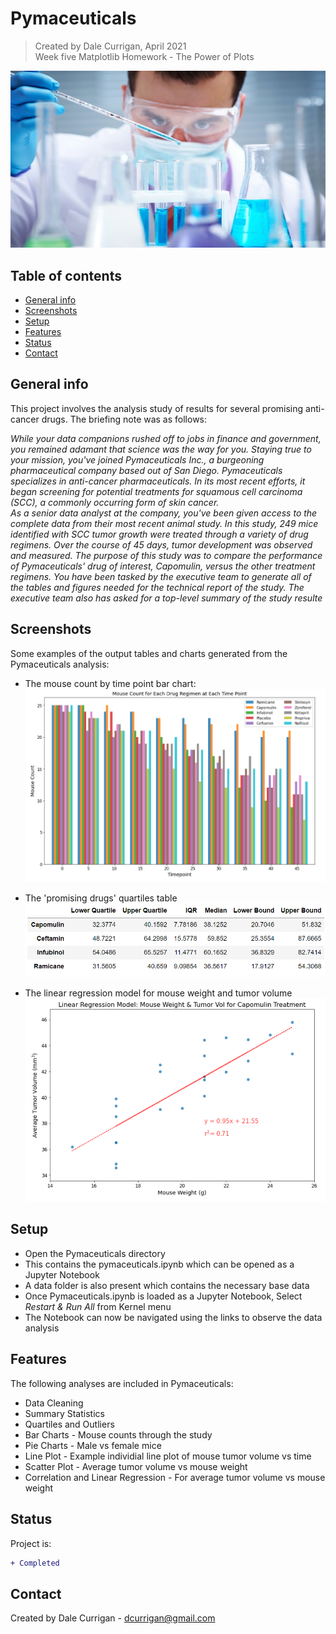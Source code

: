 # Pymaceuticals
> Created by Dale Currigan, April 2021  
> Week five Matplotlib Homework - The Power of Plots

![Research](Resources/Laboratory.jpg)

## Table of contents
* [General info](#general-info)
* [Screenshots](#Screenshots)
* [Setup](#setup)
* [Features](#features)
* [Status](#status)
* [Contact](#contact)

## General info
This project involves the analysis study of results for several promising anti-cancer drugs. The briefing note was as follows:  
  
*While your data companions rushed off to jobs in finance and government, you remained adamant that science was the way for you. Staying true to your mission, you've joined Pymaceuticals Inc., a burgeoning pharmaceutical company based out of San Diego. Pymaceuticals specializes in anti-cancer pharmaceuticals. In its most recent efforts, it began screening for potential treatments for squamous cell carcinoma (SCC), a commonly occurring form of skin cancer.  
As a senior data analyst at the company, you've been given access to the complete data from their most recent animal study. In this study, 249 mice identified with SCC tumor growth were treated through a variety of drug regimens. Over the course of 45 days, tumor development was observed and measured. The purpose of this study was to compare the performance of Pymaceuticals' drug of interest, Capomulin, versus the other treatment regimens. You have been tasked by the executive team to generate all of the tables and figures needed for the technical report of the study. The executive team also has asked for a top-level summary of the study resulte*  

## Screenshots
Some examples of the output tables and charts generated from the Pymaceuticals analysis:  
  
* The mouse count by time point bar chart:    
![Education](Resources/bar1.PNG)  

* The 'promising drugs' quartiles table  
![Education](Resources/table1.PNG)  

* The linear regression model for mouse weight and tumor volume  
![Education](Resources/regression1.PNG)

## Setup
* Open the Pymaceuticals directory
* This contains the pymaceuticals.ipynb which can be opened as a Jupyter Notebook
* A data folder is also present which contains the necessary base data
* Once Pymaceuticals.ipynb is loaded as a Jupyter Notebook, Select *Restart & Run All* from Kernel menu 
* The Notebook can now be navigated using the links to observe the data analysis

## Features
The following analyses are included in Pymaceuticals:  
  
* Data Cleaning
* Summary Statistics
* Quartiles and Outliers
* Bar Charts - Mouse counts through the study
* Pie Charts - Male vs female mice
* Line Plot - Example individial line plot of mouse tumor volume vs time
* Scatter Plot - Average tumor volume vs mouse weight
* Correlation and Linear Regression - For average tumor volume vs mouse weight

## Status
Project is: 
````diff 
+ Completed
````

## Contact
Created by Dale Currigan - <dcurrigan@gmail.com>

